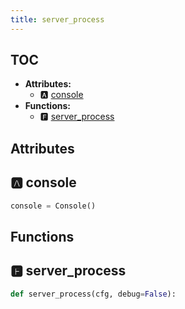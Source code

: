 ```yaml
---
title: server_process
---
```


## TOC

- **Attributes:**
  - 🅰 [console](#🅰-console)
- **Functions:**
  - 🅵 [server\_process](#🅵-server_process)

## Attributes

## 🅰 console

```python
console = Console()
```


## Functions

## 🅵 server\_process

```python
def server_process(cfg, debug=False):
```
